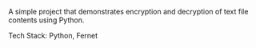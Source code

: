 A simple project that demonstrates encryption and decryption of text file contents using Python.

Tech Stack: Python, Fernet
